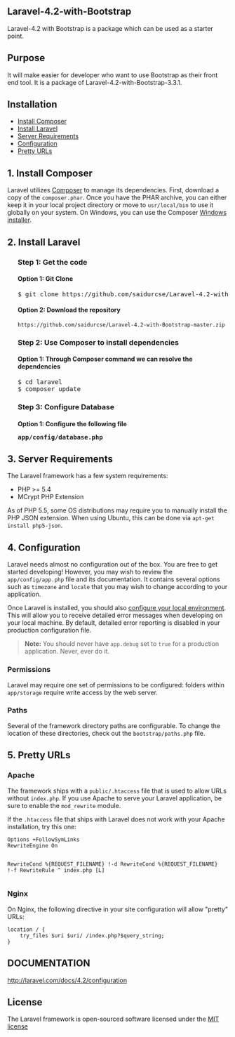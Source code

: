 ## Laravel-4.2-with-Bootstrap
Laravel-4.2 with Bootstrap is a package which can be used as a starter point.

## Purpose
It will make easier for developer who want to use Bootstrap as their front end tool.
It is a package of Laravel-4.2-with-Bootstrap-3.3.1.

## Installation
<ul>
<li><a href="#install-composer">Install Composer</a></li>
<li><a href="#install-laravel">Install Laravel</a></li>
<li><a href="#server-requirements">Server Requirements</a></li>
<li><a href="#configuration">Configuration</a></li>
<li><a href="#pretty-urls">Pretty URLs</a></li>
</ul>


<p><a name="install-composer"></a></p>
<h2>1. Install Composer</h2>
<p>Laravel utilizes <a href="http://getcomposer.org">Composer</a> to manage its dependencies. First, download a copy of the <code>composer.phar</code>. Once you have the PHAR archive, you can either keep it in your local project directory or move to <code>usr/local/bin</code> to use it globally on your system. On Windows, you can use the Composer <a href="https://getcomposer.org/Composer-Setup.exe">Windows installer</a>.</p>



<h2>2. Install Laravel</h2>
<ul>
<h3>
<a id="user-content-step-1-get-the-code" class="anchor" href="#step-1-get-the-code" aria-hidden="true"><span class="octicon octicon-link"></span></a>Step 1: Get the code</h3>

<h4>
<a id="user-content-option-1-git-clone" class="anchor" href="#option-1-git-clone" aria-hidden="true"><span class="octicon octicon-link"></span></a>Option 1: Git Clone</h4>

<div class="highlight highlight-bash"><pre>$ git clone https://github.com/saidurcse/Laravel-4.2-with-Bootstrap.git laravel</pre></div>

<h4>
<a id="user-content-option-2-download-the-repository" class="anchor" href="#option-2-download-the-repository" aria-hidden="true"><span class="octicon octicon-link"></span></a>Option 2: Download the repository</h4>

<pre><code>https://github.com/saidurcse/Laravel-4.2-with-Bootstrap-master.zip
</code></pre>

<h3>
<a id="user-content-step-2-use-composer-to-install-dependencies" class="anchor" href="#step-2-use-composer-to-install-dependencies" aria-hidden="true"><span class="octicon octicon-link"></span></a>Step 2: Use Composer to install dependencies</h3>

<h4>
<a id="user-content-option-1-composer-is-not-installed-globally" class="anchor" href="#option-1-composer-is-not-installed-globally" aria-hidden="true"><span class="octicon octicon-link"></span></a>Option 1: Through Composer command we can resolve the dependencies</h4>

<div class="highlight highlight-bash"><pre>$ <span class="pl-s3">cd</span> laravel
$ composer update</pre></div>

<h3>
<a id="user-content-step-1-get-the-code" class="anchor" href="#step-1-get-the-code" aria-hidden="true"><span class="octicon octicon-link"></span></a>Step 3: Configure Database</h3>
<h4>Option 1: Configure the following file <pre>app/config/database.php</pre></h4>

</ul>



<p><a name="server-requirements"></a></p>
<h2>3. Server Requirements</h2>
<p>The Laravel framework has a few system requirements:</p>
<ul>
<li>PHP >= 5.4</li>
<li>MCrypt PHP Extension</li>
</ul>
<p>As of PHP 5.5, some OS distributions may require you to manually install the PHP JSON extension. When using Ubuntu, this can be done via <code>apt-get install php5-json</code>.</p>
<p><a name="configuration"></a></p>


<p><a name="configuration"></a></p>
<h2>4. Configuration</h2>
<p>Laravel needs almost no configuration out of the box. You are free to get started developing! However, you may wish to review the <code>app/config/app.php</code> file and its documentation. It contains several options such as <code>timezone</code> and <code>locale</code> that you may wish to change according to your application.</p>
<p>Once Laravel is installed, you should also <a href="/docs/configuration#environment-configuration">configure your local environment</a>. This will allow you to receive detailed error messages when developing on your local machine. By default, detailed error reporting is disabled in your production configuration file.</p>
<blockquote>
<p><strong>Note:</strong> You should never have <code>app.debug</code> set to <code>true</code> for a production application. Never, ever do it.</p>
</blockquote>
<p><a name="permissions"></a></p>
<h3>Permissions</h3>
<p>Laravel may require one set of permissions to be configured: folders within <code>app/storage</code> require write access by the web server.</p>
<p><a name="paths"></a></p>
<h3>Paths</h3>
<p>Several of the framework directory paths are configurable. To change the location of these directories, check out the <code>bootstrap/paths.php</code> file.</p>




<p><a name="pretty-urls"></a></p>
<h2>5. Pretty URLs</h2>
<h3>Apache</h3>
<p>The framework ships with a <code>public/.htaccess</code> file that is used to allow URLs without <code>index.php</code>. If you use Apache to serve your Laravel application, be sure to enable the <code>mod_rewrite</code> module.</p>
<p>If the <code>.htaccess</code> file that ships with Laravel does not work with your Apache installation, try this one:</p>
<pre><code>Options +FollowSymLinks
RewriteEngine On

RewriteCond %{REQUEST_FILENAME} !-d
RewriteCond %{REQUEST_FILENAME} !-f
RewriteRule ^ index.php [L]</code></pre>
<h3>Nginx</h3>
<p>On Nginx, the following directive in your site configuration will allow "pretty" URLs:</p>
<pre><code>location / {
    try_files $uri $uri/ /index.php?$query_string;
}</code></pre>
            </div>



## DOCUMENTATION
http://laravel.com/docs/4.2/configuration

## License

The Laravel framework is open-sourced software licensed under the [MIT license](http://opensource.org/licenses/MIT)
